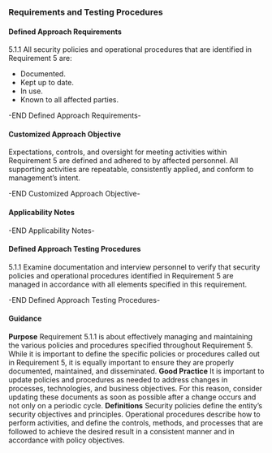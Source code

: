 ### Requirements and Testing Procedures

#### Defined Approach Requirements
5.1.1 All security policies and operational procedures that are identified in Requirement 5 are:
- Documented.
- Kept up to date.
- In use.
- Known to all affected parties.

-END Defined Approach Requirements- 
#### Customized Approach Objective
Expectations, controls, and oversight for meeting activities within Requirement 5 are defined and adhered to by affected personnel. All supporting activities are repeatable, consistently applied, and conform to management’s intent.

-END Customized Approach Objective- 
#### Applicability Notes



-END Applicability Notes- 
#### Defined Approach Testing Procedures
5.1.1 Examine documentation and interview personnel to verify that security policies and operational procedures identified in Requirement 5 are managed in accordance with all elements specified in this requirement.

-END Defined Approach Testing Procedures- 
#### Guidance
**Purpose**
Requirement 5.1.1 is about effectively managing and maintaining the various policies and procedures specified throughout Requirement 5. While it is important to define the specific policies or procedures called out in Requirement 5, it is equally important to ensure they are properly documented, maintained, and disseminated.
**Good Practice**
It is important to update policies and procedures as needed to address changes in processes, technologies, and business objectives. For this reason, consider updating these documents as soon as possible after a change occurs and not only on a periodic cycle.
**Definitions**
Security policies define the entity’s security objectives and principles. Operational procedures describe how to perform activities, and define the controls, methods, and processes that are followed to achieve the desired result in a consistent manner and in accordance with policy objectives.